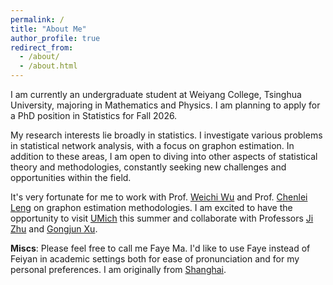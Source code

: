 ```yaml
---
permalink: /
title: "About Me"
author_profile: true
redirect_from: 
  - /about/
  - /about.html
---
```


I am currently an undergraduate student at Weiyang College, Tsinghua University, majoring in Mathematics and Physics. I am planning to apply for a PhD position in Statistics for Fall 2026.

My research interests lie broadly in statistics. I investigate various problems in statistical network analysis, with a focus on graphon estimation. In addition to these areas, I am open to diving into other aspects of statistical theory and methodologies, constantly seeking new challenges and opportunities within the field. 

It's very fortunate for me to work with Prof. [Weichi Wu](https://www.stat.tsinghua.edu.cn/en/info/1023/1048.htm) and Prof. [Chenlei Leng](https://warwick.ac.uk/fac/sci/statistics/staff/academic-research/leng/) on graphon estimation methodologies. I am excited to have the opportunity to visit [UMich](https://umich.edu/) this summer and collaborate with Professors [Ji Zhu](https://dept.stat.lsa.umich.edu/~jizhu/) and [Gongjun Xu](https://sites.google.com/umich.edu/gongjunxu).

**Miscs**: Please feel free to call me Faye Ma. I'd like to use Faye instead of Feiyan in academic settings both for ease of pronunciation and for my personal preferences. I am originally from [Shanghai](https://en.wikipedia.org/wiki/Shanghai).
